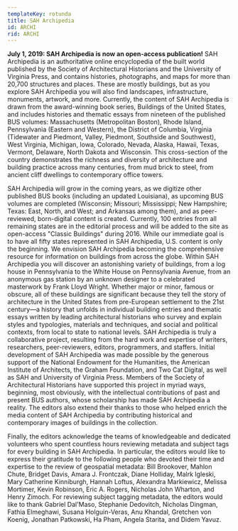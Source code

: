 ```yaml
---
templateKey: rotunda
title: SAH Archipedia
id: ARCHI
rid: ARCHI
---
```

**July 1, 2019: SAH Archipedia is now an open-access publication!** SAH Archipedia is an authoritative online encyclopedia of the built world published by the Society of Architectural Historians and the University of Virginia Press, and contains histories, photographs, and maps for more than 20,700 structures and places. These are mostly buildings, but as you explore SAH Archipedia you will also find landscapes, infrastructure, monuments, artwork, and more. Currently, the content of SAH Archipedia is drawn from the award-winning book series, Buildings of the United States, and includes histories and thematic essays from nineteen of the published BUS volumes: Massachusetts (Metropolitan Boston), Rhode Island, Pennsylvania (Eastern and Western), the District of Columbia, Virginia (Tidewater and Piedmont, Valley, Piedmont, Southside and Southwest), West Virginia, Michigan, Iowa, Colorado, Nevada, Alaska, Hawaii, Texas, Vermont, Delaware, North Dakota and Wisconsin. This cross-section of the country demonstrates the richness and diversity of architecture and building practice across many centuries, from mud brick to steel, from ancient cliff dwellings to contemporary office towers. 

SAH Archipedia will grow in the coming years, as we digitize other published BUS books (including an updated Louisiana), as upcoming BUS volumes are completed (Wisconsin; Missouri; Mississippi; New Hampshire; Texas: East, North, and West; and Arkansas among them), and as peer-reviewed, born-digital content is created. Currently, 100 entries from all remaining states are in the editorial process and will be added to the site as open-access "Classic Buildings" during 2016. While our immediate goal is to have all fifty states represented in SAH Archipedia, U.S. content is only the beginning. We envision SAH Archipedia becoming the comprehensive resource for information on buildings from across the globe. Within SAH Archipedia you will discover an astonishing variety of buildings, from a log house in Pennsylvania to the White House on Pennsylvania Avenue, from an anonymous gas station by an unknown designer to a celebrated masterwork by Frank Lloyd Wright. Whether major or minor, famous or obscure, all of these buildings are significant because they tell the story of architecture in the United States from pre-European settlement to the 21st century—a history that unfolds in individual building entries and thematic essays written by leading architectural historians who survey and explain styles and typologies, materials and techniques, and social and political contexts, from local to state to national levels. SAH Archipedia is truly a collaborative project, resulting from the hard work and expertise of writers, researchers, peer-reviewers, editors, programmers, and staffers. Initial development of SAH Archipedia was made possible by the generous support of the National Endowment for the Humanities, the American Institute of Architects, the Graham Foundation, and Two Cat Digital, as well as SAH and University of Virginia Press. Members of the Society of Architectural Historians have supported this project in myriad ways, beginning, most obviously, with the intellectual contributions of past and present BUS authors, whose scholarship has made SAH Archipedia a reality. The editors also extend their thanks to those who helped enrich the media content of SAH Archipedia by contributing historical and contemporary images of buildings in the collection. 

Finally, the editors acknowledge the teams of knowledgeable and dedicated volunteers who spent countless hours reviewing metadata and subject tags for every building in SAH Archipedia. In particular, the editors would like to express their gratitude to the following people who devoted their time and expertise to the review of geospatial metadata: Bill Brookover, Mahlon Chute, Bridget Davis, Amara J. Frontczak, Diane Holliday, Malrk Igleski, Mary Catherine Kinniburgh, Hannah Loftus, Alexandra Markiewicz, Melissa Mortimer, Kevin Robinson, Eric A. Rogers, Nicholas John Wharton, and Henry Zimoch. For reviewing subject tagging metadata, the editors would like to thank Gabriel Dal'Maso, Stephanie Dedovitch, Nicholas Dingman, Fathia Elmeghawi, Susana Holguin-Veras, Anu Khandal, Gretchen von Koenig, Jonathan Patkowski, Ha Pham, Angela Starita, and Didem Yavuz.
